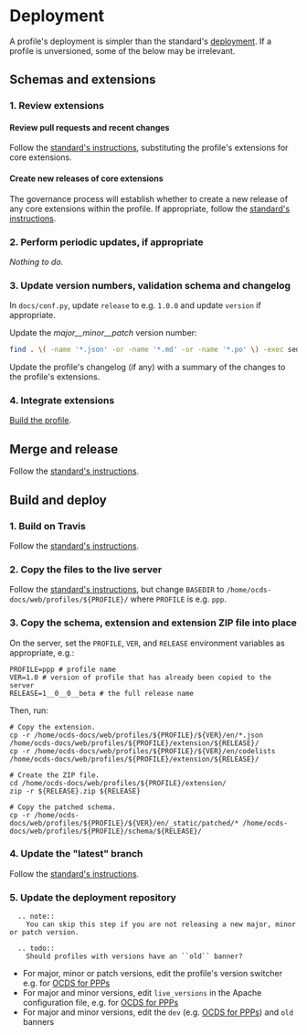 # Deployment

A profile's deployment is simpler than the standard's [deployment](../../../standard/technical/deployment). If a profile is unversioned, some of the below may be irrelevant.

## Schemas and extensions

### 1. Review extensions

#### Review pull requests and recent changes

Follow the [standard's instructions](../../../standard/technical/deployment#review-pull-requests-and-recent-changes), substituting the profile's extensions for core extensions.

#### Create new releases of core extensions

The governance process will establish whether to create a new release of any core extensions within the profile. If appropriate, follow the [standard's instructions](../../../standard/technical/deployment#create-new-releases-of-core-extensions).

### 2. Perform periodic updates, if appropriate

*Nothing to do.*

### 3. Update version numbers, validation schema and changelog

In `docs/conf.py`, update `release` to e.g. `1.0.0` and update `version` if appropriate.

Update the *major__minor__patch* version number:

```bash
find . \( -name '*.json' -or -name '*.md' -or -name '*.po' \) -exec sed -i "" 's/1__0__0__beta/1__0__0/g' \{\} \;
```

Update the profile's changelog (if any) with a summary of the changes to the profile's extensions.

### 4. Integrate extensions

[Build the profile](../build#build-the-profile).

## Merge and release

Follow the [standard's instructions](../../../standard/technical/deployment#merge-and-release).

## Build and deploy

### 1. Build on Travis

Follow the [standard's instructions](../../../standard/technical/deployment#build-on-travis).

### 2. Copy the files to the live server

Follow the [standard's instructions](../../../standard/technical/deployment#copy-the-files-to-the-live-server), but change `BASEDIR` to `/home/ocds-docs/web/profiles/${PROFILE}/` where `PROFILE` is e.g. `ppp`.

### 3. Copy the schema, extension and extension ZIP file into place

On the server, set the `PROFILE`, `VER`, and `RELEASE` environment variables as appropriate, e.g.:

```
PROFILE=ppp # profile name
VER=1.0 # version of profile that has already been copied to the server 
RELEASE=1__0__0__beta # the full release name
```

Then, run:

```
# Copy the extension.
cp -r /home/ocds-docs/web/profiles/${PROFILE}/${VER}/en/*.json /home/ocds-docs/web/profiles/${PROFILE}/extension/${RELEASE}/
cp -r /home/ocds-docs/web/profiles/${PROFILE}/${VER}/en/codelists /home/ocds-docs/web/profiles/${PROFILE}/extension/${RELEASE}/

# Create the ZIP file.
cd /home/ocds-docs/web/profiles/${PROFILE}/extension/
zip -r ${RELEASE}.zip ${RELEASE}

# Copy the patched schema.
cp -r /home/ocds-docs/web/profiles/${PROFILE}/${VER}/en/_static/patched/* /home/ocds-docs/web/profiles/${PROFILE}/schema/${RELEASE}/
```

### 4. Update the "latest" branch

Follow the [standard's instructions](../../../standard/technical/deployment#update-the-latest-branch).

### 5. Update the deployment repository

```eval_rst
  .. note::
    You can skip this step if you are not releasing a new major, minor or patch version.
```

```eval_rst
  .. todo::
    Should profiles with versions have an ``old`` banner?
```

* For major, minor or patch versions, edit the profile's version switcher e.g. for [OCDS for PPPs](https://github.com/OpenDataServices/opendataservices-deploy/blob/master/salt/ocds-docs/includes/version-options-profiles-ppp.html)
* For major and minor versions, edit `live_versions` in the Apache configuration file, e.g. for [OCDS for PPPs](https://github.com/OpenDataServices/opendataservices-deploy/blob/master/salt/apache/ocds-docs-live.conf#L17)
* For major and minor versions, edit the `dev` (e.g. [OCDS for PPPs](https://github.com/OpenDataServices/opendataservices-deploy/blob/master/salt/ocds-docs/includes/banner_dev_profiles_ppp.html)) and `old` banners
